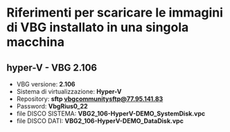 # Riferimenti per scaricare le immagini di VBG installato in una singola macchina

## hyper-V - VBG 2.106
- VBG versione: **2.106**
- Sistema di virtualizzazione: **Hyper-V**
- Repository: **sftp vbgcommunitysftp@77.95.141.83**
- Password: **VbgRius0_22**
- file DISCO SISTEMA: **VBG2_106-HyperV-DEMO_SystemDisk.vpc**
- file DISCO DATI: **VBG2_106-HyperV-DEMO_DataDisk.vpc**
